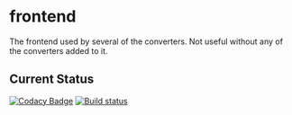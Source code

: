 # frontend
The frontend used by several of the converters. Not useful without any of the converters added to it.

## Current Status
[![Codacy Badge](https://api.codacy.com/project/badge/Grade/5659183436734bc98d48c122c1f53968)](https://app.codacy.com/app/Idhrendur/frontend?utm_source=github.com&utm_medium=referral&utm_content=ParadoxGameConverters/frontend&utm_campaign=Badge_Grade_Dashboard)
[![Build status](https://ci.appveyor.com/api/projects/status/9ojtw8dtqtfpk7y5?svg=true)](https://ci.appveyor.com/project/Idhrendur/frontend)

